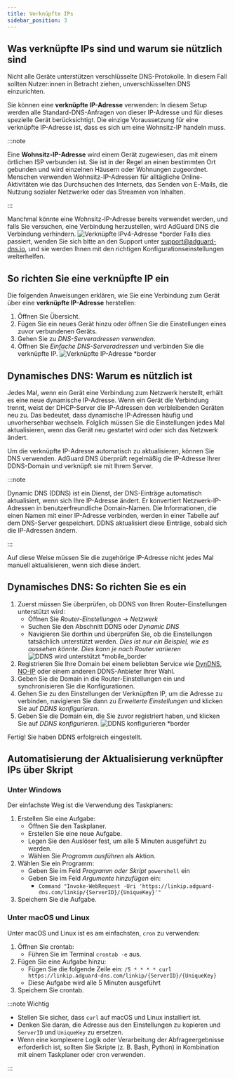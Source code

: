 ```yaml
---
title: Verknüpfte IPs
sidebar_position: 3
---
```


## Was verknüpfte IPs sind und warum sie nützlich sind

Nicht alle Geräte unterstützen verschlüsselte DNS-Protokolle. In diesem Fall sollten Nutzer:innen in Betracht ziehen, unverschlüsselten DNS einzurichten.

Sie können eine **verknüpfte IP-Adresse** verwenden: In diesem Setup werden alle Standard-DNS-Anfragen von dieser IP-Adresse und für dieses spezielle Gerät berücksichtigt. Die einzige Voraussetzung für eine verknüpfte IP-Adresse ist, dass es sich um eine Wohnsitz-IP handeln muss.

:::note

Eine **Wohnsitz-IP-Adresse** wird einem Gerät zugewiesen, das mit einem örtlichen ISP verbunden ist. Sie ist in der Regel an einen bestimmten Ort gebunden und wird einzelnen Häusern oder Wohnungen zugeordnet. Menschen verwenden Wohnsitz-IP-Adressen für alltägliche Online-Aktivitäten wie das Durchsuchen des Internets, das Senden von E-Mails, die Nutzung sozialer Netzwerke oder das Streamen von Inhalten.

:::

Manchmal könnte eine Wohnsitz-IP-Adresse bereits verwendet werden, und falls Sie versuchen, eine Verbindung herzustellen, wird AdGuard DNS die Verbindung verhindern.
![Verknüpfte IPv4-Adresse \*border](https://cdn.adtidy.org/content/kb/dns/private/new_dns/connect/linked.png)
Falls dies passiert, wenden Sie sich bitte an den Support unter [support@adguard-dns.io](mailto:support@adguard-dns.io), und sie werden Ihnen mit den richtigen Konfigurationseinstellungen weiterhelfen.

## So richten Sie eine verknüpfte IP ein

Die folgenden Anweisungen erklären, wie Sie eine Verbindung zum Gerät über eine **verknüpfte IP-Adresse** herstellen:

1. Öffnen Sie Übersicht.
2. Fügen Sie ein neues Gerät hinzu oder öffnen Sie die Einstellungen eines zuvor verbundenen Geräts.
3. Gehen Sie zu _DNS-Serveradressen verwenden_.
4. Öffnen Sie _Einfache DNS-Serveradressen_ und verbinden Sie die verknüpfte IP.
   ![Verknüpfte IP-Adresse \*border](https://cdn.adtidy.org/content/kb/dns/private/new_dns/connect/linked_step4.png)

## Dynamisches DNS: Warum es nützlich ist

Jedes Mal, wenn ein Gerät eine Verbindung zum Netzwerk herstellt, erhält es eine neue dynamische IP-Adresse. Wenn ein Gerät die Verbindung trennt, weist der DHCP-Server die IP-Adressen den verbleibenden Geräten neu zu. Das bedeutet, dass dynamische IP-Adressen häufig und unvorhersehbar wechseln. Folglich müssen Sie die Einstellungen jedes Mal aktualisieren, wenn das Gerät neu gestartet wird oder sich das Netzwerk ändert.

Um die verknüpfte IP-Adresse automatisch zu aktualisieren, können Sie DNS verwenden. AdGuard DNS überprüft regelmäßig die IP-Adresse Ihrer DDNS-Domain und verknüpft sie mit Ihrem Server.

:::note

Dynamic DNS (DDNS) ist ein Dienst, der DNS-Einträge automatisch aktualisiert, wenn sich Ihre IP-Adresse ändert. Er konvertiert Netzwerk-IP-Adressen in benutzerfreundliche Domain-Namen. Die Informationen, die einen Namen mit einer IP-Adresse verbinden, werden in einer Tabelle auf dem DNS-Server gespeichert. DDNS aktualisiert diese Einträge, sobald sich die IP-Adressen ändern.

:::

Auf diese Weise müssen Sie die zugehörige IP-Adresse nicht jedes Mal manuell aktualisieren, wenn sich diese ändert.

## Dynamisches DNS: So richten Sie es ein

1. Zuerst müssen Sie überprüfen, ob DDNS von Ihren Router-Einstellungen unterstützt wird:
   - Öffnen Sie _Router-Einstellungen_ → _Netzwerk_
   - Suchen Sie den Abschnitt DDNS oder _Dynamic DNS_
   - Navigieren Sie dorthin und überprüfen Sie, ob die Einstellungen tatsächlich unterstützt werden. _Dies ist nur ein Beispiel, wie es aussehen könnte. Dies kann je nach Router variieren_
     ![DDNS wird unterstützt \*mobile\_border](https://cdn.adtidy.org/content/kb/dns/private/new_dns/connect/dynamic_dns.png)
2. Registrieren Sie Ihre Domain bei einem beliebten Service wie [DynDNS](https://dyn.com/remote-access/), [NO-IP](https://www.noip.com/) oder einem anderen DDNS-Anbieter Ihrer Wahl.
3. Geben Sie die Domain in die Router-Einstellungen ein und synchronisieren Sie die Konfigurationen.
4. Gehen Sie zu den Einstellungen der Verknüpften IP, um die Adresse zu verbinden, navigieren Sie dann zu _Erweiterte Einstellungen_ und klicken Sie auf _DDNS konfigurieren_.
5. Geben Sie die Domain ein, die Sie zuvor registriert haben, und klicken Sie auf _DDNS konfigurieren_.
   ![DDNS konfigurieren \*border](https://cdn.adtidy.org/content/kb/dns/private/new_dns/connect/dns_supported.png)

Fertig! Sie haben DDNS erfolgreich eingestellt.

## Automatisierung der Aktualisierung verknüpfter IPs über Skript

### Unter Windows

Der einfachste Weg ist die Verwendung des Taskplaners:

1. Erstellen Sie eine Aufgabe:
   - Öffnen Sie den Taskplaner.
   - Erstellen Sie eine neue Aufgabe.
   - Legen Sie den Auslöser fest, um alle 5 Minuten ausgeführt zu werden.
   - Wählen Sie _Programm ausführen_ als Aktion.
2. Wählen Sie ein Programm:
   - Geben Sie im Feld _Programm oder Skript_ `powershell` ein
   - Geben Sie im Feld _Argumente hinzufügen_ ein:
     - `Command "Invoke-WebRequest -Uri 'https://linkip.adguard-dns.com/linkip/{ServerID}/{UniqueKey}'"`
3. Speichern Sie die Aufgabe.

### Unter macOS und Linux

Unter macOS und Linux ist es am einfachsten, `cron` zu verwenden:

1. Öffnen Sie crontab:
   - Führen Sie im Terminal `crontab -e` aus.
2. Fügen Sie eine Aufgabe hinzu:
   - Fügen Sie die folgende Zeile ein:
     `/5 * * * * curl https://linkip.adguard-dns.com/linkip/{ServerID}/{UniqueKey}`
   - Diese Aufgabe wird alle 5 Minuten ausgeführt
3. Speichern Sie crontab.

:::note Wichtig

- Stellen Sie sicher, dass `curl` auf macOS und Linux installiert ist.
- Denken Sie daran, die Adresse aus den Einstellungen zu kopieren und `ServerID` und `UniqueKey` zu ersetzen.
- Wenn eine komplexere Logik oder Verarbeitung der Abfrageergebnisse erforderlich ist, sollten Sie Skripte (z. B. Bash, Python) in Kombination mit einem Taskplaner oder cron verwenden.

:::
